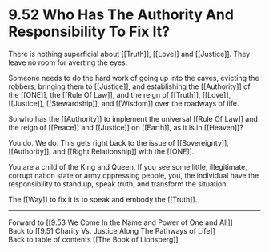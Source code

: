 # 9.52 Who Has The Authority And Responsibility To Fix It?

There is nothing superficial about [[Truth]], [[Love]] and [[Justice]]. They leave no room for averting the eyes.

Someone needs to do the hard work of going up into the caves, evicting the robbers, bringing them to [[Justice]], and establishing the [[Authority]] of the [[ONE]], the [[Rule Of Law]], and the reign of [[Truth]], [[Love]], [[Justice]], [[Stewardship]], and [[Wisdom]] over the roadways of life.

So who has the [[Authority]] to implement the universal [[Rule Of Law]] and the reign of [[Peace]] and [[Justice]] on [[Earth]], as it is in [[Heaven]]?

You do. We do. This gets right back to the issue of [[Sovereignty]], [[Authority]], and [[Right Relationship]] with the [[ONE]].

You are a child of the King and Queen. If you see some little, illegitimate, corrupt nation state or army oppressing people, you, the individual have the responsibility to stand up, speak truth, and transform the situation.

The [[Way]] to fix it is to speak and embody the [[Truth]].

___

Forward to [[9.53 We Come In the Name and Power of One and All]]             
Back to [[9.51 Charity Vs. Justice Along The Pathways of Life]]                    
Back to table of contents [[The Book of Lionsberg]]  
